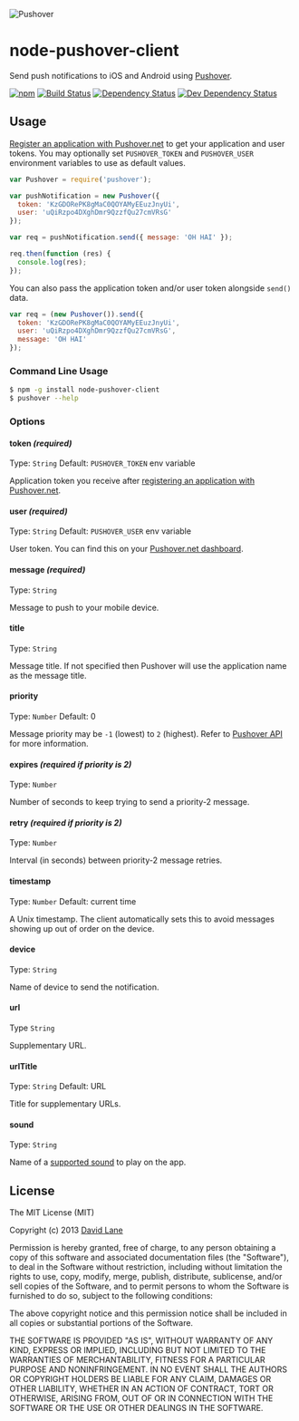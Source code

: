 ![Pushover](https://raw.github.com/dvdln/node-pushover-client/master/site/logo.png)

# node-pushover-client
Send push notifications to iOS and Android using [Pushover][site].

[![npm](https://badge.fury.io/js/node-pushover-client.png)](http://badge.fury.io/js/node-pushover-client)
[![Build Status](https://travis-ci.org/dvdln/node-pushover-client.png)](https://travis-ci.org/dvdln/node-pushover-client)
[![Dependency Status](https://david-dm.org/dvdln/node-pushover-client.png)](https://david-dm.org/dvdln/node-pushover-client)
[![Dev Dependency Status](https://david-dm.org/dvdln/node-pushover-client/dev-status.png)](https://david-dm.org/dvdln/node-pushover-client#info=devDependencies)

## Usage
[Register an application with Pushover.net][site-app] to get your application and user tokens. You may optionally set `PUSHOVER_TOKEN` and `PUSHOVER_USER` environment variables to use as default values.

```js
var Pushover = require('pushover');

var pushNotification = new Pushover({
  token: 'KzGDORePK8gMaC0QOYAMyEEuzJnyUi',
  user: 'uQiRzpo4DXghDmr9QzzfQu27cmVRsG'
});

var req = pushNotification.send({ message: 'OH HAI' });

req.then(function (res) {
  console.log(res);
});
```

You can also pass the application token and/or user token alongside `send()` data.
```js
var req = (new Pushover()).send({
  token: 'KzGDORePK8gMaC0QOYAMyEEuzJnyUi',
  user: 'uQiRzpo4DXghDmr9QzzfQu27cmVRsG',
  message: 'OH HAI'
});
```

### Command Line Usage
```sh
$ npm -g install node-pushover-client
$ pushover --help
```

### Options
#### token *(required)*
Type: `String` Default: `PUSHOVER_TOKEN` env variable

Application token you receive after [registering an application with Pushover.net][site-app].

#### user *(required)*
Type: `String` Default: `PUSHOVER_USER` env variable

User token. You can find this on your [Pushover.net dashboard][site-dashboard].

#### message *(required)*
Type: `String`

Message to push to your mobile device.

#### title
Type: `String`

Message title. If not specified then Pushover will use the application name as the message title.

#### priority
Type: `Number` Default: 0

Message priority may be `-1` (lowest) to `2` (highest). Refer to [Pushover API][api-priority] for more information.

#### expires *(required if priority is 2)*
Type: `Number`

Number of seconds to keep trying to send a priority-2 message.

#### retry *(required if priority is 2)*
Type: `Number`

Interval (in seconds) between priority-2 message retries.

#### timestamp
Type: `Number` Default: current time

A Unix timestamp. The client automatically sets this to avoid messages showing up out of order on the device.

#### device
Type: `String`

Name of device to send the notification.

#### url
Type `String`

Supplementary URL.

#### urlTitle
Type: `String` Default: URL

Title for supplementary URLs.

#### sound
Type: `String`

Name of a [supported sound][api-sounds] to play on the app.

## License
The MIT License (MIT)

Copyright (c) 2013 [David Lane](mailto:me@dvdln.com)

Permission is hereby granted, free of charge, to any person obtaining a copy
of this software and associated documentation files (the "Software"), to deal
in the Software without restriction, including without limitation the rights
to use, copy, modify, merge, publish, distribute, sublicense, and/or sell
copies of the Software, and to permit persons to whom the Software is
furnished to do so, subject to the following conditions:

The above copyright notice and this permission notice shall be included in
all copies or substantial portions of the Software.

THE SOFTWARE IS PROVIDED "AS IS", WITHOUT WARRANTY OF ANY KIND, EXPRESS OR
IMPLIED, INCLUDING BUT NOT LIMITED TO THE WARRANTIES OF MERCHANTABILITY,
FITNESS FOR A PARTICULAR PURPOSE AND NONINFRINGEMENT. IN NO EVENT SHALL THE
AUTHORS OR COPYRIGHT HOLDERS BE LIABLE FOR ANY CLAIM, DAMAGES OR OTHER
LIABILITY, WHETHER IN AN ACTION OF CONTRACT, TORT OR OTHERWISE, ARISING FROM,
OUT OF OR IN CONNECTION WITH THE SOFTWARE OR THE USE OR OTHER DEALINGS IN
THE SOFTWARE.

  [site]:           https://pushover.net                "Pushover"
  [site-app]:       https://pushover.net/apps/build     "Pushover: Register Application"
  [site-dashboard]: https://pushover.net/dashboard      "Pushover: Dashboard"
  [api]:            https://pushover.net/api            "Pushover API"
  [api-priority]:   https://pushover.net/api#priority   "Pushover API: Priority"
  [api-sounds]:     https://pushover.net/api#sounds     "Pushover API: Sounds"
